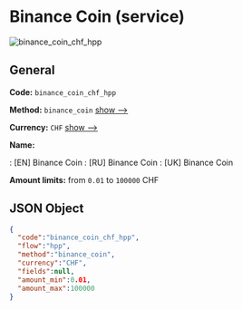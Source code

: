 
# Binance Coin (service) 
![binance_coin_chf_hpp](https://static.openfintech.io/payment_methods/binance_coin_chf_hpp/logo.svg?w=400&c=v0.59.26#w200)  

## General 
 
**Code:** `binance_coin_chf_hpp` 
 
**Method:** `binance_coin` 
 [show -->](/payment-methods/binance_coin/) 
 
**Currency:** `CHF` [show -->](/currencies/CHF/) 
 
**Name:** 
 
:	[EN] Binance Coin 
:	[RU] Binance Coin 
:	[UK] Binance Coin 
 
**Amount limits:** from `0.01` to `100000` CHF 

## JSON Object 

```json
{
  "code":"binance_coin_chf_hpp",
  "flow":"hpp",
  "method":"binance_coin",
  "currency":"CHF",
  "fields":null,
  "amount_min":0.01,
  "amount_max":100000
}
```  
